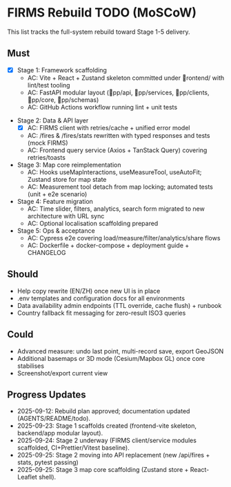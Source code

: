 # FIRMS Rebuild TODO (MoSCoW)

This list tracks the full-system rebuild toward Stage 1-5 delivery.

## Must
- [x] Stage 1: Framework scaffolding
  - AC: Vite + React + Zustand skeleton committed under rontend/ with lint/test tooling
  - AC: FastAPI modular layout (pp/api, pp/services, pp/clients, pp/core, pp/schemas)
  - AC: GitHub Actions workflow running lint + unit tests
- Stage 2: Data & API layer
  - [x] AC: FIRMS client with retries/cache + unified error model
  - AC: /fires & /fires/stats rewritten with typed responses and tests (mock FIRMS)
  - AC: Frontend query service (Axios + TanStack Query) covering retries/toasts
- Stage 3: Map core reimplementation
  - AC: Hooks useMapInteractions, useMeasureTool, useAutoFit; Zustand store for map state
  - AC: Measurement tool detach from map locking; automated tests (unit + e2e scenario)
- Stage 4: Feature migration
  - AC: Time slider, filters, analytics, search form migrated to new architecture with URL sync
  - AC: Optional localisation scaffolding prepared
- Stage 5: Ops & acceptance
  - AC: Cypress e2e covering load/measure/filter/analytics/share flows
  - AC: Dockerfile + docker-compose + deployment guide + CHANGELOG

## Should
- Help copy rewrite (EN/ZH) once new UI is in place
- .env templates and configuration docs for all environments
- Data availability admin endpoints (TTL override, cache flush) + runbook
- Country fallback fit messaging for zero-result ISO3 queries

## Could
- Advanced measure: undo last point, multi-record save, export GeoJSON
- Additional basemaps or 3D mode (Cesium/Mapbox GL) once core stabilises
- Screenshot/export current view

## Progress Updates
- 2025-09-12: Rebuild plan approved; documentation updated (AGENTS/README/todo).
- 2025-09-23: Stage 1 scaffolds created (frontend-vite skeleton, backend/app modular layout).
- 2025-09-24: Stage 2 underway (FIRMS client/service modules scaffolded, CI+Prettier/Vitest baseline).
- 2025-09-25: Stage 2 moving into API replacement (new /api/fires + stats, pytest passing)
- 2025-09-25: Stage 3 map core scaffolding (Zustand store + React-Leaflet shell).

